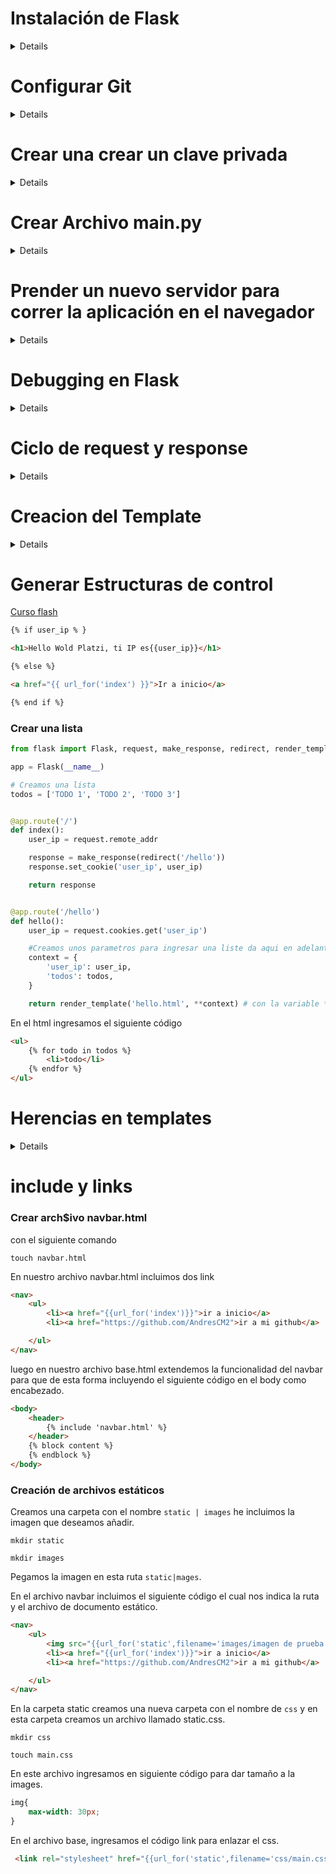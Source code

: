 # Instalación de Flask

<details>

### Instalar VirtualEnv

Instalaciones en Window
```
pip install virtualenv
```

### Crear un ambiente Virtual con la versión de python a utilizar

- Antes de ejecutar este comando descargar la version en la pagina [3.7](https://www.python.org/downloads/release/python-370/)

En caso tal de tener una version diferente de python ejecutar los siguientes comandos
```
sudo update-alternatives --install /usr/bin/python python /usr/bin/python3.7 1
```
```
virtualenv venv python=pytnon3.7
```

### Activar el entorno virtual
```
.\venv\Scripts\activate
```
En caso de ser un sistema operativo MAC o LINUX
```
Source venv/Scripts/activate
```

### Instalar Flask
```
pip install flask
```

### Validar la instalacion de Flask

```
pip freeze 
```
### Crear archivo requirements.txt

```
pip freeze > requirements.txt
```


### Instalar un archivo requirement.txt

```
$ pip install -r requirements.tx
```
</details>

# Configurar Git

<details>

### Ingresar a git
```
git init
```
### Crear una archivo .gitingnore
```
touch .gitignore
```
Dentro de este archivo se ingresa todas las carpetas o archivos que no se van a cargar en github
### Cambiar de rama a main
```
git branch -M main
```
### Conectar con github
```
 git remote add origin https://github.com/AndresCM2/FlaskCurso.git
```
### validar las nombre
```
git remote
```
### Validar rutas

```
git remote -v
```
### Jalar la conexión del repositorio Github
```
git pull origin main 
```
### Forzar
```
git pull origin main --allow-unrelated-histories
```
### Empujar información
```
git push origin main
```
### Configurar correo y nombre en git
```
git config --list
```
incluir correo
```
git config --global user.email "py.andres.castao@gmail.com"
```

</details>

# Crear una crear un clave privada

<details>

Validamos con el siguiente comando, que el correo y el nombre de usuario estén creados.
```
git config --global user.email "xxxxxxx@xxxxx.com"
```
Del mismo modo con la siguiente instrucción creamos el nombre del usuario.
```
git config --global user.name "Nxxxxxxxx Nxxxxxxxxx"
```
Con el siguiente comando validamos que efectivamente esten creados.

```
git config --global -l 
```
Después de validar que efectivamente fue creado el correo y el usuario, se procede a crear la clave ssh con el siguiente comando.
```
ssh-keygen -t rsa -b 4096 -C "xxxxxxxx@xxxxxx.com"
```
al ejecutar este comando me solicita crear el nombre del archivo le doy enter.
me solicita la clave con la que voy a guardar el nombre del archivo y me pide confirmarla nuevamente de esta forma me genera en la ruta de mi usuario una carpeta .ssh con en nombre id_rsa y otra con el nombre id_rsa.pub.

Con el siguiente comando validamos que efectivamente fue creado la clave privada.

```
eval "$(ssh-agent -s)"
```

de esta forma copio mi archivo.pub en la siguiente ruta en github.

Ingresamos a setting de github, luego a SSH and GPG keys, le damos click a New SSH key pegamos  la clave en Key, le damos y un title y luego lo add (añadimos).

Posterior a esto con el siguiente comando validamos la ruta.
```
git remote -v
```
vamos a github y copiamos en el enlace ssh generado para ejecutarlo en con el siguiente comando.
``` 
git remote set-url origin git@github.com:AndresCM2/FlaskCurso.git
```
Ejecutamos el siguiente comando el cual no va a solicita la clave personal que le asignamos.
```
git pull origin main --allow-unrelated-histories
```
Nos solicita confirmar.
```
Are you sure you want to continue connecting (yes/no/[fingerprint])? yes
```
y posterior nos pide la clave que le asignamos
```
Warning: Permanently added 'github.com' (ED25519) to the list of known hosts.
Enter passphrase for key '/c/Users/CMI/.ssh/id_rsa':xxxx
```

</details>


# Crear Archivo main.py

<details>

```
touch main.py
``` 
>main.py

En el archivo de main importar la librería de flask
```py
from flask import Flask

#Crear una instancia de Flask con nombre de APP

app = Flask(__name__) 

#Crear la primer ruta para el hola mundo

#crear el decorador
@app.route('/')
#Crear la función de hola mundo
def hello():
    return 'Hello World Flask'
```
</details>

# Prender un nuevo servidor para correr la aplicación en el navegador

<details>

### Crear una variable de ambiente en el entorno de comandos
```
export FLASK_APP=main.py

```
### Validamos que la variable este creada

```
echo $FLASK_APP
```
### Ejecutar Flak run para prender nuestro servidor

```
Flask run
```
</details>

# Debugging en Flask

<details>

Con la creación de un Servido para desarrollo con el método anterior siempre se requerirá correr nuevamente los cambios para que se logren visualizar en el navegador.

por lo tanto si activamos el Debug mode: con el comando
```
export FLASK_DEBUG=1
```
Validamos que esta variable exista
```
echo $FLASK_DEBUG
```
Ejecutamos la instrucción de run y validamos que el cambio en el Debug mode: este en ON
```
Flask run
```
</details>

# Ciclo de request y response

<details>

## Code


```py
from flask import Flask, request

#Crear una instancia de Flask con nombre de APP

app = Flask(__name__) 

#Crear la primer ruta para el hola mundo

#crear el decorador
@app.route('/')
#Crear la función de hola mundo
def hello():
    #Creamos una nueva variable que va tener el la ip que detectamos en la requet
    user_ip = request.remote_addr
    return 'Hello World Flask,tu ip {}'.format(user_ip)
```

Con el siguiente código se crea un response que envía la información a una cookies y esta su vez es recibida por otra aplicación


```py
from flask import Flask, request, make_response, redirect, render_template

app = Flask(__name__)

todos = ['TODO 1', 'TODO 2', 'TODO 3']


@app.route('/')
def index():
    user_ip = request.remote_addr

    response = make_response(redirect('/hello'))
    response.set_cookie('user_ip', user_ip)

    return response


@app.route('/hello')
def hello():
    user_ip = request.cookies.get('user_ip')
    context = {
        'user_ip': user_ip,
        'todos': todos,
    }

    return render_template('hello.html', **context)


```

</details>

# Creacion del Template

<details>

### Crear una carpeta con el nombre de template

```
mkdir template
```
### Crear un archivo con el nombre hello.html en la carpeta de template

si estas en el bash de git escribir el siguiente comando
```
touch hello.html 
```
si esta en la terminal de powersheet escribir el siguiente comando
```
New-Item hell.html
```

### Código para conectar el template de hello.html


```py
from flask import Flask,request, make_response,redirect,render_template

#Crear una instancia de Flask con nombre de APP

app = Flask(__name__) 

#Crear la primer ruta para el holo mundo

#crear el decorador
@app.route('/')
#Crear la funcion de hola mundo
def index():
    user_ip = request.remote_addr
    response=make_response(redirect('/hello'))
    response.set_cookie('user_ip',user_ip)
    return response


@app.route('/hello')
def hello():
    user_ip=request.cookies.get('user_ip')
     #Creamos una nueva variable que va tener el la ip que detectamos en la requet
    return render_template('hello.html', user_ip=user_ip)

```


### Escribir el siguientes codigo html en el arvhivo Hello.html

```html
<h1>Hello Wold Platzi, ti IP es{{user_ip}}</h1>
```
</details>

# Generar Estructuras de control


[Curso flash](https://docs.google.com/presentation/d/18WoO6bmYvlYVb6EmdanLOigjl9dmeUXpiuTUiaxLsKQ/edit#slide=id.g13588a5d876_0_0)

```html
{% if user_ip % }   

<h1>Hello Wold Platzi, ti IP es{{user_ip}}</h1>

{% else %}

<a href="{{ url_for('index') }}">Ir a inicio</a>

{% end if %}

```
### Crear una lista 

```py
from flask import Flask, request, make_response, redirect, render_template

app = Flask(__name__)

# Creamos una lista
todos = ['TODO 1', 'TODO 2', 'TODO 3']


@app.route('/')
def index():
    user_ip = request.remote_addr

    response = make_response(redirect('/hello'))
    response.set_cookie('user_ip', user_ip)

    return response


@app.route('/hello')
def hello():
    user_ip = request.cookies.get('user_ip')

    #Creamos unos parametros para ingresar una liste da aqui en adelante
    context = {
        'user_ip': user_ip,
        'todos': todos,
    }

    return render_template('hello.html', **context) # con la variable ** nos permite recorrer la lista total

```
</details>

En el html ingresamos el siguiente código

```html
<ul>
    {% for todo in todos %}
        <li>todo</li>
    {% endfor %}
</ul>

```

</details>

# Herencias en templates

<details>

[Jinja2 Snippet Extension](https://github.com/wyattferguson/jinja2-kit-vscode)

### Creamos un nuevo archivo llamado Base

```
touch base.html
```
### Incluir el código base
```html
<!DOCTYPE html>)
<html lang="en">
    <head>
    <meta charset="UTF-8">
    <meta http-equiv="X-UA-Compatible" content="IE=edge">
    <meta name="viewport" content="width=device-width, initial-scale=1.0">
    <title>Document</title>
</head>
<body>
    
    </body>
</html>
```

>Apartir de este momento tenemos un power point con los print de pantalla


### Extender

Extender desde el archivo de hello.html la información de hello.html a base, escribiendo la siguiente sentencia.
```
{% extends 'base.html' %}
```
#### Extender blokes anidados

Se coloca el siguiente código en el archivo base.

```html
{% block title %}
        Flask de Prueba |
    {% endblock title %}
```
Se coloca el siguiente código en el archivo hello.
```
{% block title %}
    {{super()}}
    Bienvenidos
{% endblock title %}
```
se valida la pestaña en el navegador la cual anida la información del "super" con la info del hijo "hello|base" -> "Bienvenidos|Flask de prueba"

### Extender contenido

Para extender contenido colocamos en el body del archivo base.html el siguiente código.

```
{% block content %}
    {% endblock %}
```
y en el archivo hello.html el siguiente código conteniendo la la información del contenido.
```html
{% block content  %}

{% if user_ip %}   
    <h1>Hello Wold Platzi, ti IP es {{user_ip}}</h1>
{% else %}
    <a href="{{ url_for('index') }}">Ir a inicio</a>
{% endif %}

<ul>
    {% for todo in todos %}
        <li>todo</li>
    {% endfor %}
</ul  

{% endblock  %}
```
### Crear una lista personalizada

Para personalizar los nombres tenemos que nombrarlos y adicional vincular la variable "todos" a la lista del contenido del archivo hello.html.

```py
todos = [
    'Comprar cafe', 
    'Enviar una solicitud de compra', 
    'Entregar video a producción']
```
y vincular la variable todos del archivo hello.html
```html
<ul>
    {% for todo in todos %}
        <li>{{todo}}</li>
    {% endfor %}
</ul  

```
## Creacion de Macros

Crear un archivo que se llamara macros.html
```
touch macros.html
```
En este archivo ingresar el siguiente código
```html
{% macro render_todo(todo) %}
<li>Descripción:{{todo}}</li>
{% endmacro %}
```
En el archivo de base.html importar el archivo de macro.html del objeto macro con la finalidad de que sea reconocido por el archivo hello.html

```html
{% import 'macros.html' as macros %}
```
En la lista del archivo hell.html incluir el objeto creado.

```html
<ul>
    {% for todo in todos %}
        {{macros.render_todo(todo)}}
    {% endfor %}
</ul 
```

</details>


# include y links

### Crear arch$ivo navbar.html
con el siguiente comando
```
touch navbar.html
```
En nuestro archivo navbar.html incluimos dos link 
```html
<nav>
    <ul>
        <li><a href="{{url_for('index')}}">ir a inicio</a>
        <li><a href="https://github.com/AndresCM2">ir a mi github</a>

    </ul>
</nav>
```
luego en nuestro archivo base.html extendemos la funcionalidad del navbar para que de esta forma incluyendo el siguiente código en el body como encabezado.

```html
<body>
    <header>
        {% include 'navbar.html' %}
    </header>
    {% block content %}
    {% endblock %}
</body>
```
### Creación de archivos estáticos

Creamos una carpeta con el nombre `static | images` he incluimos la imagen que deseamos añadir.

```
mkdir static
```
```
mkdir images
```
Pegamos la imagen en esta ruta `static|mages`.

En el archivo navbar incluimos el siguiente código el cual nos indica la ruta y el archivo de documento estático.

```html
<nav>
    <ul>
        <img src="{{url_for('static',filename='images/imagen de prueba.jfif')}}" alt="contador">
        <li><a href="{{url_for('index')}}">ir a inicio</a>
        <li><a href="https://github.com/AndresCM2">ir a mi github</a>

    </ul>
</nav>
```
En la carpeta static creamos una nueva carpeta con el nombre de `css` y en esta carpeta creamos un archivo llamado static.css.

```
mkdir css
```
```
touch main.css
```
En este archivo ingresamos en siguiente código para dar tamaño a la images.

```css
img{
    max-width: 30px;   
}
```
En el archivo base, ingresamos el código link para enlazar el css.

```html
 <link rel="stylesheet" href="{{url_for('static',filename='css/main.css')}}">
```
